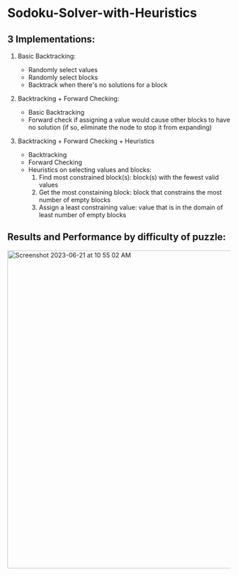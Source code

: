 # Sodoku-Solver-with-Heuristics

## 3 Implementations:

1. Basic Backtracking:
   - Randomly select values
   - Randomly select blocks
   - Backtrack when there's no solutions for a block

2. Backtracking + Forward Checking:
   - Basic Backtracking
   - Forward check if assigning a value would cause other blocks to have no solution (if so, eliminate the node to stop it from expanding)
     
3. Backtracking + Forward Checking + Heuristics
   - Backtracking
   - Forward Checking
   - Heuristics on selecting values and blocks:
       1. Find most constrained block(s): block(s) with the fewest valid values
       2. Get the most constaining block: block that constrains the most number of empty blocks
       3. Assign a least constraining value: value that is in the domain of least number of empty blocks

## Results and Performance by difficulty of puzzle:
<img width="719" alt="Screenshot 2023-06-21 at 10 55 02 AM" src="https://github.com/calvinjujuis/Sudoku-Solver-with-Heuristics/assets/83982075/bc224dbc-e07e-4500-9801-5a5b3570043d">
